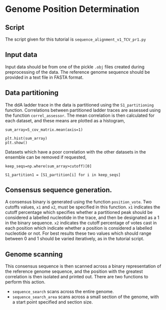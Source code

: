 # Genome Position Determination 

## Script

The script given for this tutorial is `sequence_alignment_v1_TCV_pr1.py`

## Input data

Input data should be from one of the pickle `.obj` files created during preprocessing of the data. 
The reference genome sequence should be provided in a text file in FASTA format. 

## Data partitioning 

The ddA ladder trace in the data is partitioned using the `S1_partitioning` function. Correlations between partitioned ladder traces are assessed using the function `correl_assessor`. The mean correlation is then calculated for each dataset, and these means are plotted as a histogram,

```
sum_array=S_cov_matrix.mean(axis=1)

plt.hist(sum_array)
plt.show()
```

Datasets which have a poor correlation with the other datasets in the ensemble can be removed if requested,

```
keep_seqs=np.where(sum_array>cutoff)[0]

S1_partition1 = [S1_partition[i] for i in keep_seqs]

```

## Consensus sequence generation. 

A consensus binary is generated using the function `position_vote`. Two cutoffs values, `x1` and `x2`, must be specified in this function. `x1` indicates the cutoff percentage which specifies whether a partitioned peak should be considered a labelled nucleotide in the trace, and then be designated as a 1 in the binary sequence. `x2` indicates the cutoff percentage of votes cast in each position which indicate whether a position is considered a labelled nucleotide or not. For best results these two values which should range between 0 and 1 should be varied iteratively, as in the tutorial script. 

## Genome scanning 

This consensus sequence is then scanned across a binary representation of the reference genome sequence, and the position with the greatest correlation is then isolated and printed out. There are two functions to perform this action. 

- `sequence_search` scans across the entire genome.
- `sequence_search_area` scans across a small section of the genome, with a start point specified and section size. 


